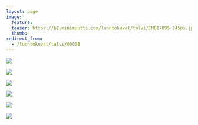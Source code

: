 ```yaml
---
layout: page
image:
  feature:
  teaser: https://b2.minimuutti.com/luontokuvat/talvi/IMG17895-245px.jpg
  thumb:
redirect_from:
  - /luontokuvat/talvi/00008
---
```


![](https://b2.minimuutti.com/luontokuvat/talvi/IMG17914-800px.jpg)

![](https://b2.minimuutti.com/luontokuvat/talvi/IMG17919-800px.jpg)

![](https://b2.minimuutti.com/luontokuvat/talvi/IMG17922-800px.jpg)

![](https://b2.minimuutti.com/luontokuvat/talvi/IMG17939-800px.jpg)

![](https://b2.minimuutti.com/luontokuvat/talvi/IMG17895-800px.jpg)

![](https://b2.minimuutti.com/luontokuvat/talvi/IMG17899-800px.jpg)
